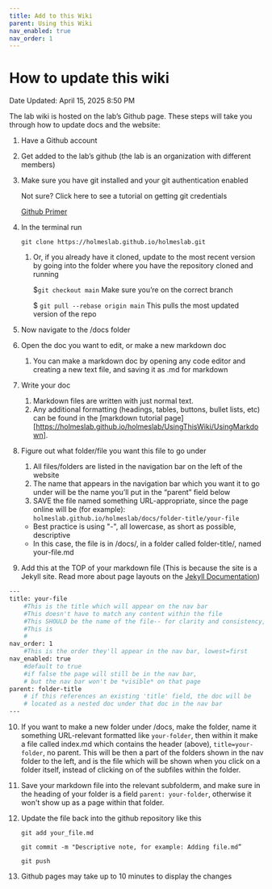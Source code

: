 ```yaml
---
title: Add to this Wiki
parent: Using this Wiki
nav_enabled: true 
nav_order: 1
---
```


# How to update this wiki

Date Updated: April 15, 2025 8:50 PM

The lab wiki is hosted on the lab’s Github page. These steps will take you through how to update docs and the website:

1. Have a Github account
2. Get added to the lab’s github (the lab is an organization with different members)
3. Make sure you have git installed and your git authentication enabled
    
    Not sure? Click here to see a tutorial on getting git credentials
    
    [Github Primer](https://www.notion.so/Github-Primer-d3686c7bfac9415a9318b17f8bd82439?pvs=21)
    
4. In the terminal run
    
    `git clone https://holmeslab.github.io/holmeslab.git`
    
    1. Or, if you already have it cloned, update to the most recent version by going into the folder where you have the repository cloned and running
        
        $`git checkout main`  Make sure you’re on the correct branch
        
        $ `git pull --rebase origin main` This pulls the most updated version of the repo
        
5. Now navigate to the /docs folder
6. Open the doc you want to edit, or make a new markdown doc
    1. You can make a markdown doc by opening any code editor and creating a new text file, and saving it as .md for markdown
7. Write your doc
    1. Markdown files are written with just normal text. 
    2. Any additional formatting (headings, tables, buttons, bullet lists, etc) can be found in the 
    [markdown tutorial page][https://holmeslab.github.io/holmeslab/UsingThisWiki/UsingMarkdown].
8. Figure out what folder/file you want this file to go under
    1. All files/folders are listed in the navigation bar on the left of the website
    2. The name that appears in the navigation bar which you want it to go under will be the name you’ll put in the “parent” field below
    3. SAVE the file named something URL-appropriate, since the page online will be (for example):
    `holmeslab.github.io/holmeslab/docs/folder-title/your-file`
    - Best practice is using "-", all lowercase, as short as possible, descriptive
    - In this case, the file is in /docs/, in a folder called folder-title/, named your-file.md
9. Add this at the TOP of your markdown file
(This is because the site is a Jekyll site. Read more about page layouts on the [Jekyll Documentation](https://jekyllrb.com/docs/pages/))
```bash
---
title: your-file 
	#This is the title which will appear on the nav bar
	#This doesn't have to match any content within the file
    #This SHOULD be the name of the file-- for clarity and consistency, but nothing will break if it isn't
	#This is 
    #
nav_order: 1 
	#This is the order they'll appear in the nav bar, lowest=first
nav_enabled: true 
	#default to true
	#if false the page will still be in the nav bar,
	# but the nav bar won't be *visible* on that page
parent: folder-title
	# if this references an existing 'title' field, the doc will be 
	# located as a nested doc under that doc in the nav bar
---
```
10. If you want to make a new folder under /docs, make the folder, name it something URL-relevant formatted like `your-folder`, then within it make a file called index.md which contains the header (above), `title=your-folder`, no parent. This will be then a part of the folders shown in the nav folder to the left, and is the file which will be shown when you click on a folder itself, instead of clicking on of the subfiles within the folder. 
11. Save your markdown file into the relevant subfolderm, and make sure in the heading of your folder is a field `parent: your-folder`, otherwise it won't show up as a page within that folder.  
12. Update the file back into the github repository like this
    
    `git add your_file.md`
    
    `git commit -m "Descriptive note, for example: Adding file.md”`
    
    `git push`
    
3. Github pages may take up to 10 minutes to display the changes